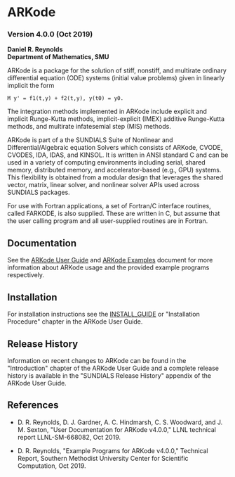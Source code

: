 # ARKode
### Version 4.0.0 (Oct 2019)

**Daniel R. Reynolds  
  Department of Mathematics, SMU**

ARKode is a package for the solution of stiff, nonstiff, and multirate ordinary
differential equation (ODE) systems (initial value problems) given in linearly
implicit the form
```
M y' = f1(t,y) + f2(t,y), y(t0) = y0.
```
The integration methods implemented in ARKode include explicit and implicit
Runge-Kutta methods, implicit-explicit (IMEX) additive Runge-Kutta methods, and
multirate infatesemial step (MIS) methods.

ARKode is part of a the SUNDIALS Suite of Nonlinear and Differential/Algebraic
equation Solvers which consists of ARKode, CVODE, CVODES, IDA, IDAS, and KINSOL.
It is written in ANSI standard C and can be used in a variety of computing
environments including serial, shared memory, distributed memory, and
accelerator-based (e.g., GPU) systems. This flexibility is obtained from a
modular design that leverages the shared vector, matrix, linear solver, and
nonlinear solver APIs used across SUNDIALS packages.

For use with Fortran applications, a set of Fortran/C interface routines, called
FARKODE, is also supplied. These are written in C, but assume that the user
calling program and all user-supplied routines are in Fortran.

## Documentation

See the [ARKode User Guide](./doc/arkode/ark_guide.pdf) and
[ARKode Examples](./doc/arkode/ark_examples.pdf) document for more information
about ARKode usage and the provided example programs respectively.

## Installation

For installation instructions see the [INSTALL_GUIDE](./INSTALL_GUIDE.pdf)
or "Installation Procedure" chapter in the ARKode User Guide.

## Release History

Information on recent changes to ARKode can be found in the "Introduction"
chapter of the ARKode User Guide and a complete release history is available in
the "SUNDIALS Release History" appendix of the ARKode User Guide.

## References

* D. R. Reynolds, D. J. Gardner, A. C. Hindmarsh, C. S. Woodward, and
  J. M. Sexton, "User Documentation for ARKode v4.0.0," LLNL technical report
  LLNL-SM-668082, Oct 2019.

* D. R. Reynolds, "Example Programs for ARKode v4.0.0," Technical Report,
  Southern Methodist University Center for Scientific Computation, Oct 2019.
